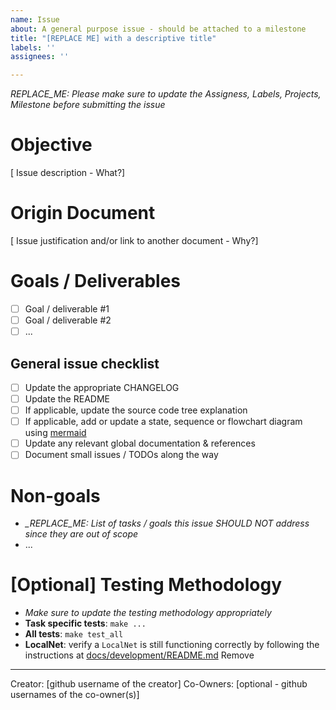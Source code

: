 ```yaml
---
name: Issue
about: A general purpose issue - should be attached to a milestone
title: "[REPLACE ME] with a descriptive title"
labels: ''
assignees: ''

---
```


__REPLACE_ME_: Please make sure to update the _Assigness_, _Labels_, _Projects_, _Milestone_ before submitting the issue_

# Objective
[ Issue description - What?]

# Origin Document
[ Issue justification and/or link to another document - Why?]

# Goals / Deliverables
- [ ] Goal / deliverable #1
- [ ] Goal / deliverable #2
- [ ] ...

## General issue checklist
- [ ] Update the appropriate CHANGELOG
- [ ] Update the README
- [ ] If applicable, update the source code tree explanation
- [ ] If applicable, add or update a state, sequence or flowchart diagram using [mermaid](https://mermaid-js.github.io/mermaid/)
- [ ] Update any relevant global documentation & references
- [ ] Document small issues / TODOs along the way

# Non-goals
- *__REPLACE_ME_: List of tasks / goals this issue SHOULD NOT address since they are out of scope*
- ...

# [Optional] Testing Methodology
- *Make sure to update the testing methodology appropriately*
- **Task specific tests**: `make ...` 
- **All tests**: `make test_all`
- **LocalNet**: verify a `LocalNet` is still functioning correctly by following the instructions at [docs/development/README.md](https://github.com/pokt-network/pocket/tree/main/docs/development)
Remove

---

Creator: [github username of the creator]
Co-Owners: [optional - github usernames of the co-owner(s)]
